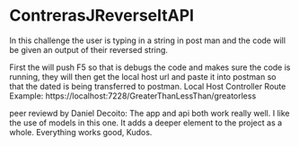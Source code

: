 # ContrerasJReverseItAPI
In this challenge the user is typing in a string in post man and the code will be given an output of their reversed string.

First the will push F5 so that is debugs the code and makes sure the code is running, they will then get the local host url and paste it into postman so that the dated is being transferred to postman.
        Local Host                  Controller      Route
Example: https://localhost:7228/GreaterThanLessThan/greatorless

peer reviewd by Daniel Decoito: The app and api both work really well. I like the use of models in this one. It adds a deeper element to the project as a whole. Everything works good, Kudos. 
